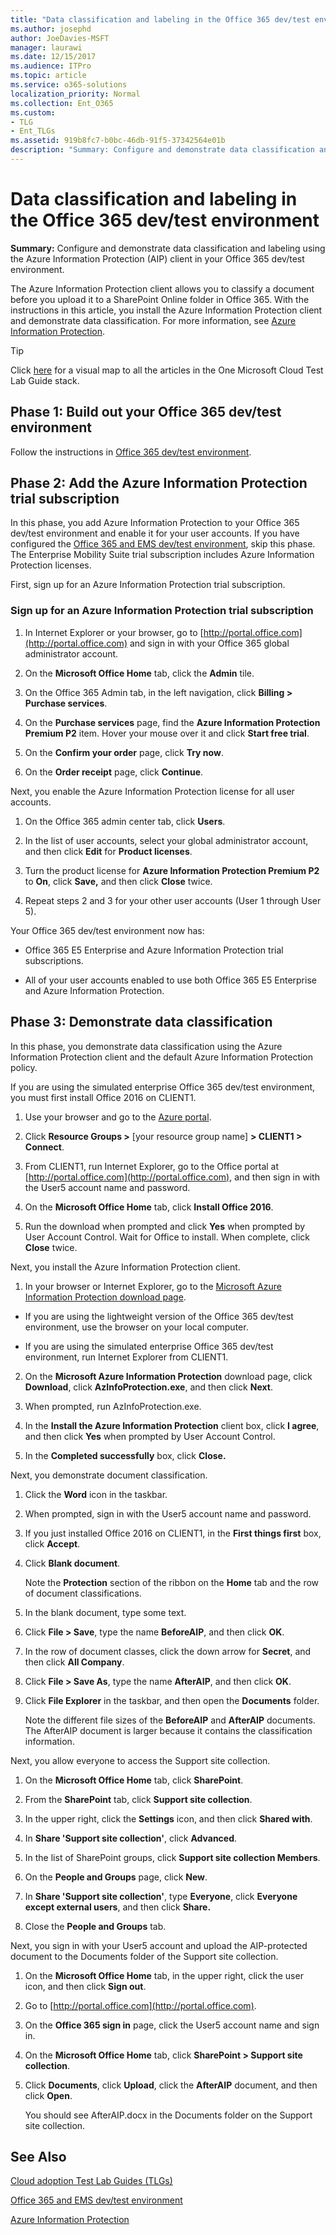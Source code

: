 ```yaml
---
title: "Data classification and labeling in the Office 365 dev/test environment"
ms.author: josephd
author: JoeDavies-MSFT
manager: laurawi
ms.date: 12/15/2017
ms.audience: ITPro
ms.topic: article
ms.service: o365-solutions
localization_priority: Normal
ms.collection: Ent_O365
ms.custom: 
- TLG
- Ent_TLGs
ms.assetid: 919b8fc7-b0bc-46db-91f5-37342564e01b
description: "Summary: Configure and demonstrate data classification and labeling using the Azure Information Protection (AIP) client in your Office 365 dev/test environment."
---
```


# Data classification and labeling in the Office 365 dev/test environment

 **Summary:** Configure and demonstrate data classification and labeling using the Azure Information Protection (AIP) client in your Office 365 dev/test environment.
  
The Azure Information Protection client allows you to classify a document before you upload it to a SharePoint Online folder in Office 365. With the instructions in this article, you install the Azure Information Protection client and demonstrate data classification. For more information, see [Azure Information Protection](https://www.microsoft.com/cloud-platform/azure-information-protection).
  
> [!TIP]
> Click [here](http://aka.ms/catlgstack) for a visual map to all the articles in the One Microsoft Cloud Test Lab Guide stack.
  
## Phase 1: Build out your Office 365 dev/test environment

Follow the instructions in [Office 365 dev/test environment](office-365-dev-test-environment.md).
  
## Phase 2: Add the Azure Information Protection trial subscription

In this phase, you add Azure Information Protection to your Office 365 dev/test environment and enable it for your user accounts. If you have configured the [Office 365 and EMS dev/test environment](http://technet.microsoft.com/library/c76eea86-d4b6-4d35-ad89-341696e89ef7.aspx), skip this phase. The Enterprise Mobility Suite trial subscription includes Azure Information Protection licenses.
  
First, sign up for an Azure Information Protection trial subscription.
  
### Sign up for an Azure Information Protection trial subscription

1. In Internet Explorer or your browser, go to [http://portal.office.com](http://portal.office.com) and sign in with your Office 365 global administrator account.
    
2. On the **Microsoft Office Home** tab, click the **Admin** tile.
    
3. On the Office 365 Admin tab, in the left navigation, click **Billing > Purchase services**.
    
4. On the **Purchase services** page, find the **Azure Information Protection Premium P2** item. Hover your mouse over it and click **Start free trial**.
    
5. On the **Confirm your order** page, click **Try now**.
    
6. On the **Order receipt** page, click **Continue**.
    
Next, you enable the Azure Information Protection license for all user accounts.
  
1. On the Office 365 admin center tab, click **Users**.
    
2.  In the list of user accounts, select your global administrator account, and then click **Edit** for **Product licenses**.
    
3. Turn the product license for **Azure Information Protection Premium P2** to **On**, click **Save,** and then click **Close** twice.
    
4. Repeat steps 2 and 3 for your other user accounts (User 1 through User 5).
    
Your Office 365 dev/test environment now has:
  
- Office 365 E5 Enterprise and Azure Information Protection trial subscriptions.
    
- All of your user accounts enabled to use both Office 365 E5 Enterprise and Azure Information Protection.
    
## Phase 3: Demonstrate data classification

In this phase, you demonstrate data classification using the Azure Information Protection client and the default Azure Information Protection policy.
  
If you are using the simulated enterprise Office 365 dev/test environment, you must first install Office 2016 on CLIENT1.
  
1. Use your browser and go to the [Azure portal](http://portal.azure.com).
    
2. Click **Resource Groups >** [your resource group name] **> CLIENT1 > Connect**.
    
3. From CLIENT1, run Internet Explorer, go to the Office portal at [http://portal.office.com](http://portal.office.com), and then sign in with the User5 account name and password.
    
4. On the **Microsoft Office Home** tab, click **Install Office 2016**.
    
5. Run the download when prompted and click **Yes** when prompted by User Account Control. Wait for Office to install. When complete, click **Close** twice.
    
Next, you install the Azure Information Protection client.
  
1. In your browser or Internet Explorer, go to the [Microsoft Azure Information Protection download page](https://www.microsoft.com/download/details.aspx?id=53018).
    
  - If you are using the lightweight version of the Office 365 dev/test environment, use the browser on your local computer.
    
  - If you are using the simulated enterprise Office 365 dev/test environment, run Internet Explorer from CLIENT1.
    
2. On the **Microsoft Azure Information Protection** download page, click **Download**, click **AzInfoProtection.exe**, and then click **Next**.
    
3. When prompted, run AzInfoProtection.exe.
    
4. In the **Install the Azure Information Protection** client box, click **I agree**, and then click **Yes** when prompted by User Account Control.
    
5. In the **Completed successfully** box, click **Close.**
    
Next, you demonstrate document classification.
  
1. Click the **Word** icon in the taskbar.
    
2. When prompted, sign in with the User5 account name and password.
    
3. If you just installed Office 2016 on CLIENT1, in the **First things first** box, click **Accept**.
    
4. Click **Blank document**. 
    
    Note the **Protection** section of the ribbon on the **Home** tab and the row of document classifications.
    
5. In the blank document, type some text.
    
6. Click **File > Save**, type the name **BeforeAIP**, and then click **OK**. 
    
7. In the row of document classes, click the down arrow for **Secret**, and then click **All Company**.
    
8. Click **File > Save As**, type the name **AfterAIP**, and then click **OK**.
    
9. Click **File Explorer** in the taskbar, and then open the **Documents** folder.
    
    Note the different file sizes of the **BeforeAIP** and **AfterAIP** documents. The AfterAIP document is larger because it contains the classification information.
    
Next, you allow everyone to access the Support site collection.
  
1. On the **Microsoft Office Home** tab, click **SharePoint**.
    
2. From the **SharePoint** tab, click **Support site collection**.
    
3. In the upper right, click the **Settings** icon, and then click **Shared with**.
    
4. In **Share 'Support site collection'**, click **Advanced**.
    
5. In the list of SharePoint groups, click **Support site collection Members**.
    
6. On the **People and Groups** page, click **New**.
    
7. In **Share 'Support site collection'**, type **Everyone**, click **Everyone except external users**, and then click **Share.**
    
8. Close the **People and Groups** tab.
    
Next, you sign in with your User5 account and upload the AIP-protected document to the Documents folder of the Support site collection.
  
1. On the **Microsoft Office Home** tab, in the upper right, click the user icon, and then click **Sign out**.
    
2. Go to [http://portal.office.com](http://portal.office.com).
    
3. On the **Office 365 sign in** page, click the User5 account name and sign in.
    
4. On the **Microsoft Office Home** tab, click **SharePoint > Support site collection**.
    
5. Click **Documents**, click **Upload**, click the **AfterAIP** document, and then click **Open**.
    
    You should see AfterAIP.docx in the Documents folder on the Support site collection.
    
## See Also

[Cloud adoption Test Lab Guides (TLGs)](cloud-adoption-test-lab-guides-tlgs.md)

[Office 365 and EMS dev/test environment](http://technet.microsoft.com/library/c76eea86-d4b6-4d35-ad89-341696e89ef7.aspx)
  
[Azure Information Protection](https://www.microsoft.com/cloud-platform/azure-information-protection)


